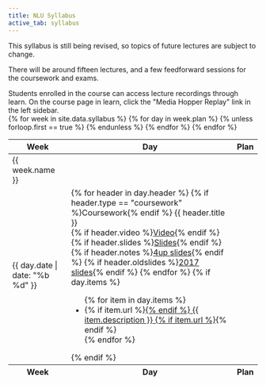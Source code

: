 ```yaml
---
title: NLU Syllabus
active_tab: syllabus
---
```


This syllabus is still being revised, so topics of future lectures are subject to change.

There will be around fifteen lectures, and a few feedforward sessions for
the coursework and exams.

<div class="alert alert-info">
Students enrolled in the course can access lecture recordings through learn.
On the course page in learn, click the "Media Hopper Replay" link in the 
left sidebar.
</div>

<table class="table table-striped"> 
  <thead>
    <tr>
      <th>Week</th>
      <th>Day</th>
      <th>Plan</th>
    </tr>
  </thead>
  <tfoot>
    <tr>
      <th>Week</th>
      <th>Day</th>
      <th>Plan</th>
    </tr>
  </tfoot>
  <tbody>
    {% for week in site.data.syllabus %}
    <tr>
      <td rowspan="{{ week.plan.size }}">{{ week.name }}</td>
      {% for day in week.plan %}
        {% unless forloop.first == true %}
          </tr>
          <tr>
        {% endunless %}
        <td>{{ day.date | date: "%b %d" }}</td>
        <td>
          {% for header in day.header %}
            {% if header.type == "coursework" %}<span class="label label-danger">Coursework</span>{% endif %}
            {{ header.title }}<br/>
            {% if header.video %}<a href="{{ header.video }}"><span class="label label-success">Video</span></a>{% endif %}
            {% if header.slides %}<a href="{{ header.slides }}"><span class="label label-primary">Slides</span></a>{% endif %}
            {% if header.notes %}<a href="{{ header.notes }}"><span class="label label-info">4up slides</span></a>{% endif %}
            {% if header.oldslides %}<a href="{{ header.oldslides }}"><span class="label label-default">2017 slides</span></a>{% endif %}
          {% endfor %}
          {% if day.items %}
          <ul>
            {% for item in day.items %}
              <li>
              {% if item.url %}<a href="{{ item.url }}">{% endif %}
                {{ item.description }}
              {% if item.url %}</a>{% endif %}
              </li>
            {% endfor %}
          </ul>
          {% endif %}
        </td>
      {% endfor %}
    </tr>
    {% endfor %}
  </tbody>
</table>

